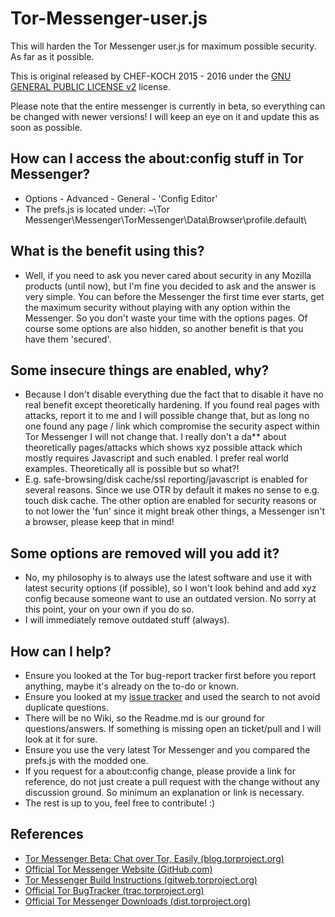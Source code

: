 # Tor-Messenger-user.js

This will harden the Tor Messenger user.js for maximum possible security. As far as it possible.


This is original released by CHEF-KOCH 2015 - 2016 under the [GNU GENERAL PUBLIC LICENSE v2](https://github.com/CHEF-KOCH/Tor-Messenger-user.js/blob/master/LICENSE) license. 


Please note that the entire messenger is currently in beta, so everything can be changed with newer versions! I will keep an eye on it and update this as soon as possible.


How can I access the about:config stuff in Tor Messenger?
-------------------

* Options - Advanced - General - 'Config Editor'
* The prefs.js is located under: ~\Tor Messenger\Messenger\TorMessenger\Data\Browser\profile.default\


What is the benefit using this?
-------------------

* Well, if you need to ask you never cared about security in any Mozilla products (until now), but I'm fine you decided to ask and the answer is very simple. You can before the Messenger the first time ever starts, get the maximum security without playing with any option within the Messenger. So you don't waste your time with the options pages. Of course some options are also hidden, so another benefit is that you have them 'secured'.


Some insecure things are enabled, why?
-------------------

* Because I don't disable everything due the fact that to disable it have no real benefit except theoretically hardening. If you found real pages with attacks, report it to me and I will possible change that, but as long no one found any page / link which compromise the security aspect within Tor Messenger I will not change that. I really don't a da** about theoretically pages/attacks which shows xyz possible attack which mostly requires Javascript and such enabled. I prefer real world examples. Theoretically all is possible but so what?!
* E.g. safe-browsing/disk cache/ssl reporting/javascript is enabled for several reasons. Since we use OTR by default it makes no sense to e.g. touch disk cache. The other option are enabled for security reasons or to not lower the 'fun' since it might break other things, a Messenger isn't a browser, please keep that in mind!



Some options are removed will you add it?
-------------------

* No, my philosophy is to always use the latest software and use it with latest security options (if possible), so I won't look behind and add xyz config because someone want to use an outdated version. No sorry at this point, your on your own if you do so. 
* I will immediately remove outdated stuff (always).



How can I help?
-------------------

* Ensure you looked at the Tor bug-report tracker first before you report anything, maybe it's already on the to-do or known.
* Ensure you looked at my [issue tracker](https://github.com/CHEF-KOCH/Tor-Messenger-user.js/issues) and used the search to not avoid duplicate questions.
* There will be no Wiki, so the Readme.md is our ground for questions/answers. If something is missing open an ticket/pull and I will look at it for sure.
* Ensure you use the very latest Tor Messenger and you compared the prefs.js with the modded one.
* If you request for a about:config change, please provide a link for reference, do not just create a pull request with the change without any discussion ground. So minimum an explanation or link is necessary.
* The rest is up to you, feel free to contribute! :)



References
-------------------

* [Tor Messenger Beta: Chat over Tor, Easily (blog.torproject.org)](https://blog.torproject.org/blog/tor-messenger-beta-chat-over-tor-easily) 
* [Official Tor Messenger Website (GitHub.com)](https://github.com/arlolra/tor-messenger-website)
* [Tor Messenger Build Instructions (gitweb.torproject.org)](https://gitweb.torproject.org/tor-messenger-build.git/tree/README)
* [Official Tor BugTracker (trac.torproject.org)](https://trac.torproject.org/projects/tor/query?status=!closed&component=Tor+Messenger)
* [Official Tor Messenger Downloads (dist.torproject.org)](https://dist.torproject.org/tormessenger/)
